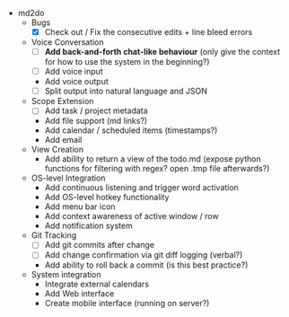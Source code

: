 * md2do
  * Bugs
    - [x] Check out / Fix the consecutive edits + line bleed errors
  * Voice Conversation
    - [ ] **Add back-and-forth chat-like behaviour** (only give the context for how to use the system in the beginning?)
    - [ ] Add voice input
    - Add voice output
    - [ ] Split output into natural language and JSON
  * Scope Extension
    - [ ] Add task / project metadata
    - Add file support (md links?)
    - Add calendar / scheduled items (timestamps?)
    - Add email
  * View Creation
    - Add ability to return a view of the todo.md (expose python functions for filtering with regex? open .tmp file afterwards?)
  * OS-level Integration
    - Add continuous listening and trigger word activation
    - Add OS-level hotkey functionality
    - Add menu bar icon
    - Add context awareness of active window / row
    - Add notification system
  * Git Tracking
    - [ ] Add git commits after change
    - [ ] Add change confirmation via git diff logging (verbal?)
    - Add ability to roll back a commit (is this best practice?)
  * System integration
    - Integrate external calendars
    - Add Web interface
    - Create mobile interface (running on server?)